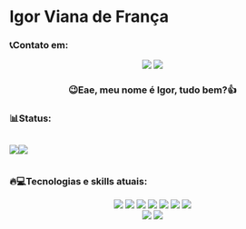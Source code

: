 # Igor Viana de França

### 📞Contato em:

<div align="center">
 
<a href="mailto:igorvianacont@gmail.com"><img src="https://img.shields.io/badge/Gmail-D14836?style=for-the-badge&logo=gmail&logoColor=white" target="_blank"></a>
<a href="https://www.linkedin.com/in/igor-viana-914754230/"><img src="https://img.shields.io/badge/LinkedIn-0077B5?style=for-the-badge&logo=linkedin&logoColor=white"></a>

</div>

### <div align="center">😉Eae, meu nome é Igor, tudo bem?👍</div>

### 📊Status:

<div align="center" style="display:flex; justify_content:center; align-items:center;">
<img 
style="" 
src="https://github-readme-stats.vercel.app/api?username=IgorVianadF&show_icons=true&theme=tokyonight">

<img 
src="https://github-profile-summary-cards.vercel.app/api/cards/stats?username=IgorVianadF&theme=tokyonight"
style="">

</div>

### 🔥💻Tecnologias e skills atuais:

<div align="center">
    <img src="https://img.shields.io/badge/JavaScript-F7DF1E?style=for-the-badge&logo=javascript&logoColor=black">
    <img src="https://img.shields.io/badge/Express.js-404D59?style=for-the-badge">
    <img src="https://img.shields.io/badge/Node.js-43853D?style=for-the-badge&logo=node.js&logoColor=white">
    <img src="https://img.shields.io/badge/HTML5-E34F26?style=for-the-badge&logo=html5&logoColor=white">
    <img src="https://img.shields.io/badge/CSS3-1572B6?style=for-the-badge&logo=css3&logoColor=white">
    <img src="https://img.shields.io/badge/Python-14354C?style=for-the-badge&logo=python&logoColor=white">
    <img src="https://img.shields.io/badge/Java-ED8B00?style=for-the-badge&logo=openjdk&logoColor=white">
</div>
<div align="center">
    <img src="https://img.shields.io/badge/MongoDB-4EA94B?style=for-the-badge&logo=mongodb&logoColor=white">
    <img src="https://img.shields.io/badge/Amazon_AWS-232F3E?style=for-the-badge&logo=amazon-aws&logoColor=white">
</div>
